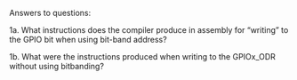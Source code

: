 Answers to questions:

1a. What instructions does the compiler produce in assembly for “writing” to the GPIO bit
when using bit-band address?

1b. What were the instructions produced when writing to the GPIOx_ODR without using bitbanding?
